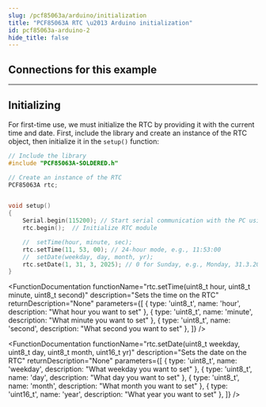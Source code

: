 ```yaml
---
slug: /pcf85063a/arduino/initialization
title: "PCF85063A RTC \u2013 Arduino initialization"
id: pcf85063a-arduino-2
hide_title: false
---
```

## Connections for this example

<CenteredImage src="/img/pcf85063a/connections.png" alt="connections"/>

---

## Initializing

For first-time use, we must initialize the RTC by providing it with the current time and date. First, include the library and create an instance of the RTC object, then initialize it in the `setup()` function:

```cpp
// Include the library
#include "PCF85063A-SOLDERED.h"

// Create an instance of the RTC
PCF85063A rtc; 


void setup()
{
    Serial.begin(115200); // Start serial communication with the PC using a baud rate of 115200
    rtc.begin();  // Initialize RTC module

    //  setTime(hour, minute, sec);
    rtc.setTime(11, 53, 00); // 24-hour mode, e.g., 11:53:00
    //  setDate(weekday, day, month, yr);
    rtc.setDate(1, 31, 3, 2025); // 0 for Sunday, e.g., Monday, 31.3.2025.
}
```

<FunctionDocumentation
  functionName="rtc.begin()"
  description="Initializes the RTC, setting up communication over I2C"
  returnDescription="None"
  parameters={[]}
/>

<FunctionDocumentation
  functionName="rtc.setTime(uint8_t hour, uint8_t minute, uint8_t second)"
  description="Sets the time on the RTC"
  returnDescription="None"
  parameters={[
  { type: 'uint8_t', name: 'hour', description: "What hour you want to set" },
  { type: 'uint8_t', name: 'minute', description: "What minute you want to set" },
  { type: 'uint8_t', name: 'second', description: "What second you want to set" },
  ]}
/>

<FunctionDocumentation
  functionName="rtc.setDate(uint8_t weekday, uint8_t day, uint8_t month, uint16_t yr)"
  description="Sets the date on the RTC"
  returnDescription="None"
  parameters={[
  { type: 'uint8_t', name: 'weekday', description: "What weekday you want to set" },
  { type: 'uint8_t', name: 'day', description: "What day you want to set" },
  { type: 'uint8_t', name: 'month', description: "What month you want to set" },
  { type: 'uint16_t', name: 'year', description: "What year you want to set" },
  ]}
/>